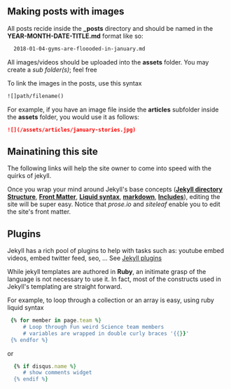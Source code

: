 ## Making posts with images
All posts recide inside the **_posts** directory and should be named in the **YEAR-MONTH-DATE-TITLE.md** format like so:

```markdown
  2018-01-04-gyms-are-floooded-in-january.md
```

All images/videos should be uploaded into the **assets** folder. You may create a *sub folder(s)*; feel free

To link the images in the posts, use this syntax

```markdown
![]path/filename()
``` 

For example, if you have an image file inside the **articles** subfolder inside the **assets** folder, you would use it as follows:

```markdown
![](/assets/articles/january-stories.jpg)
``` 
## Mainatining this site
The following links will help the site owner to come into speed with the quirks of jekyll.

Once you wrap your mind around Jekyll's base concepts
(**[Jekyll directory Structure](https://jekyllrb.com/docs/structure/)**,
**[Front Matter](https://learn.cloudcannon.com/jekyll-front-matter/)**,
**[Liquid syntax](https://learn.cloudcannon.com/jekyll-liquid/)**,
**[markdown](https://github.com/adam-p/markdown-here/wiki/Markdown-Cheatsheet)**,
**[Includes](https://learn.cloudcannon.com/jekyll-includes/)**), editing the site will be super easy. Notice that *prose.io* and *siteleaf* enable you to edit the site's front matter.

## Plugins
Jekyll has a rich pool of plugins to help with tasks such as: youtube embed videos, embed twitter feed, seo,  ... See [Jekyll plugins](https://jekyllrb.com/docs/plugins/)

While jekyll templates are authored in **Ruby**, an initimate grasp of the language is not necessary to use it. In fact, most of the constructs used in Jekyll's templating are straight forward.

For example, to loop through a collection or an array is easy, using ruby liquid syntax 
 
```Ruby
 {% for member in page.team %}
     # Loop through Fun weird Science team members  
     # variables are wrapped in double curly braces '{{}}'
 {% endfor %}
``` 

or 

```Ruby
  {% if disqus.name %}
     # show comments widget
  {% endif %}
```
